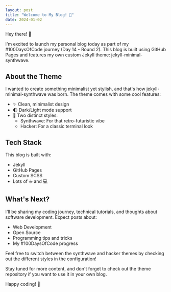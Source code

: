 ```yaml
---
layout: post
title: "Welcome to My Blog! 🚀"
date: 2024-01-02
---
```


Hey there! 👋

I'm excited to launch my personal blog today as part of my #100DaysOfCode journey (Day 14 - Round 2). This blog is built using GitHub Pages and features my own custom Jekyll theme: jekyll-minimal-synthwave.

## About the Theme

I wanted to create something minimalist yet stylish, and that's how jekyll-minimal-synthwave was born. The theme comes with some cool features: 

- ✨ Clean, minimalist design
- 🌓 Dark/Light mode support
- 🎨 Two distinct styles:
  - Synthwave: For that retro-futuristic vibe
  - Hacker: For a classic terminal look

## Tech Stack

This blog is built with:
- Jekyll
- GitHub Pages
- Custom SCSS
- Lots of ☕ and 💻

## What's Next?

I'll be sharing my coding journey, technical tutorials, and thoughts about software development. Expect posts about:
- Web Development
- Open Source
- Programming tips and tricks
- My #100DaysOfCode progress

Feel free to switch between the synthwave and hacker themes by checking out the different styles in the configuration!

Stay tuned for more content, and don't forget to check out the theme repository if you want to use it in your own blog.

Happy coding! 🎉
